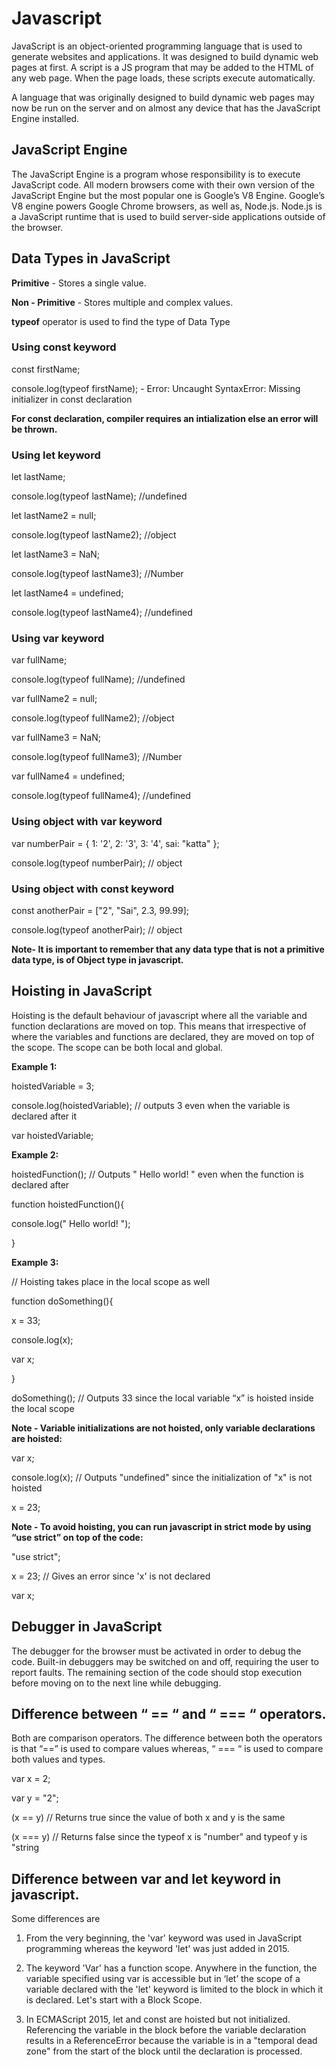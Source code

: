 # Javascript

JavaScript is an object-oriented programming language that is used to generate websites and applications. It was designed to build dynamic web pages at first. A script is a JS program that may be added to the HTML of any web page. When the page loads, these scripts execute automatically.

A language that was originally designed to build dynamic web pages may now be run on the server and on almost any device that has the JavaScript Engine installed.

## JavaScript Engine

The JavaScript Engine is a program whose responsibility is to execute JavaScript code. All modern browsers come with their own version of the JavaScript Engine but the most popular one is Google’s V8 Engine. Google’s V8 engine powers Google Chrome browsers, as well as, Node.js. Node.js is a JavaScript runtime that is used to build server-side applications outside of the browser.

## Data Types in JavaScript

**Primitive** - Stores a single value.

**Non - Primitive** - Stores multiple and complex values.

**typeof** operator is used to find the type of Data Type

### Using const keyword

const firstName;

console.log(typeof firstName); - Error: Uncaught SyntaxError: Missing initializer in const declaration

**For const declaration, compiler requires an intialization else an error will be thrown.**

### Using let keyword

let lastName;

console.log(typeof lastName); //undefined

let lastName2 = null;

console.log(typeof lastName2); //object

let lastName3 = NaN;

console.log(typeof lastName3); //Number

let lastName4 = undefined;

console.log(typeof lastName4); //undefined

### Using var keyword

var fullName; 

console.log(typeof fullName); //undefined

var fullName2 = null;

console.log(typeof fullName2); //object

var fullName3 = NaN;

console.log(typeof fullName3); //Number

var fullName4 = undefined;

console.log(typeof fullName4); //undefined

### Using object with var keyword

var numberPair = {
    1: '2',
    2: '3',
    3: '4',
    sai: "katta"
};

console.log(typeof numberPair); // object

### Using object with const keyword

const anotherPair = ["2", "Sai", 2.3, 99.99];

console.log(typeof anotherPair); // object

**Note- It is important to remember that any data type that is not a primitive data type, is of Object type in javascript.**

## Hoisting in JavaScript

Hoisting is the default behaviour of javascript where all the variable and function declarations are moved on top. This means that irrespective of where the variables and functions are declared, they are moved on top of the scope. The scope can be both local and global.

**Example 1:**

hoistedVariable = 3;

console.log(hoistedVariable); // outputs 3 even when the variable is declared after it

var hoistedVariable;

**Example 2:**

hoistedFunction(); // Outputs " Hello world! " even when the function is declared after

function hoistedFunction(){

  console.log(" Hello world! ");
  
}

**Example 3:**

// Hoisting takes place in the local scope as well

function doSomething(){

x = 33;

console.log(x);

var x;

}

doSomething(); // Outputs 33 since the local variable “x” is hoisted inside the local scope

**Note - Variable initializations are not hoisted, only variable declarations are hoisted:**

var x;

console.log(x); // Outputs "undefined" since the initialization of "x" is not hoisted

x = 23;

**Note - To avoid hoisting, you can run javascript in strict mode by using “use strict” on top of the code:**

"use strict";

x = 23; // Gives an error since 'x' is not declared

var x;

## Debugger in JavaScript

The debugger for the browser must be activated in order to debug the code. Built-in debuggers may be switched on and off, requiring the user to report faults. The remaining section of the code should stop execution before moving on to the next line while debugging.

## Difference between “ == “ and “ === “ operators.

Both are comparison operators. The difference between both the operators is that “==” is used to compare values whereas, “ === “ is used to compare both values and types.

var x = 2;

var y = "2";

(x == y)  // Returns true since the value of both x and y is the same

(x === y) // Returns false since the typeof x is "number" and typeof y is "string

## Difference between var and let keyword in javascript.

Some differences are 

1. From the very beginning, the 'var' keyword was used in JavaScript programming whereas the keyword 'let' was just added in 2015.

2. The keyword 'Var' has a function scope. Anywhere in the function, the variable specified using var is accessible but in ‘let’ the scope of a variable declared with the 'let' keyword is limited to the block in which it is declared. Let's start with a Block Scope.

3. In ECMAScript 2015, let and const are hoisted but not initialized. Referencing the variable in the block before the variable declaration results in a ReferenceError because the variable is in a "temporal dead zone" from the start of the block until the declaration is processed.
